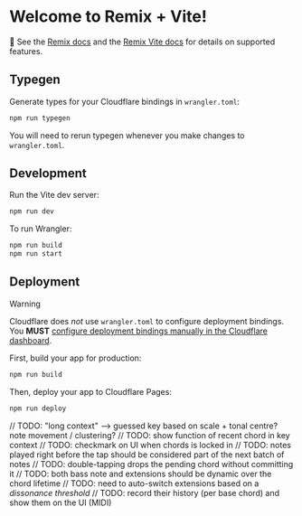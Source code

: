 # Welcome to Remix + Vite!

📖 See the [Remix docs](https://remix.run/docs) and the [Remix Vite docs](https://remix.run/docs/en/main/future/vite) for details on supported features.

## Typegen

Generate types for your Cloudflare bindings in `wrangler.toml`:

```sh
npm run typegen
```

You will need to rerun typegen whenever you make changes to `wrangler.toml`.

## Development

Run the Vite dev server:

```sh
npm run dev
```

To run Wrangler:

```sh
npm run build
npm run start
```

## Deployment

> [!WARNING]  
> Cloudflare does _not_ use `wrangler.toml` to configure deployment bindings.
> You **MUST** [configure deployment bindings manually in the Cloudflare dashboard][bindings].

First, build your app for production:

```sh
npm run build
```

Then, deploy your app to Cloudflare Pages:

```sh
npm run deploy
```

[bindings]: https://developers.cloudflare.com/pages/functions/bindings/


// TODO: "long context" --> guessed key based on scale + tonal centre? note movement / clustering?
// TODO: show function of recent chord in key context
// TODO: checkmark on UI when chords is locked in
// TODO: notes played right before the tap should be considered part of the next batch of notes
// TODO: double-tapping drops the pending chord without committing it
// TODO: both bass note and extensions should be dynamic over the chord lifetime
// TODO: need to auto-switch extensions based on a _dissonance threshold_
// TODO: record their history (per base chord) and show them on the UI (MIDI)
